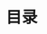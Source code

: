 # 目录  

<div> 
<Card 
    name="Spring-bean"
    image="https://cdn.clinan.xyz/spring.png" 
    url="/modules/technology/spring/spring-bean"
    category="TECHNOLOGY"
    author="Clinan"
    desc="spring-bean"
    /> 
<Card 
    name="java多线程"
    image="https://cdn.clinan.xyz/jvm.jpg" 
    url="/modules/technology/java/concurrent"
    category="TECHNOLOGY"
    author="Clinan"
    desc="java 多线程"
    /> 
<Card 
    name="阿里亿级高并发系统设计"
    image="https://cdn.clinan.xyz/architecture.png" 
    url="/modules/technology/architecture/alibaba_book"
    category="TECHNOLOGY"
    author="Clinan"
    desc="一些简单的架构"
    />
<Card 
    name="tcpip"
    image="https://cdn.clinan.xyz/tcp_icon.png" 
    url="/modules/technology/base/tcpip"
    category="TECHNOLOGY"
    author="Clinan"
    desc="TCP TIME_WAIT IP HTTP"
    />
<Card 
    name="kafka"
    image="https://cdn.clinan.xyz/kafka.png" 
    url="/modules/technology/middleware/kafka"
    category="TECHNOLOGY"
    author="Clinan"
    desc="kafka的使用和参数"
    />
<Card 
    name="JVM"
    image="https://cdn.clinan.xyz/jvm.jpg" 
    url="/modules/technology/java/JVM"
    category="TECHNOLOGY"
    author="Clinan"
    desc="JVM GC 类加载器 锁"
    /> 
<Card 
    name="dubbo-nacos"
    image="https://cdn.clinan.xyz/springcloud.jpg" 
    url="/modules/technology/springcloud/dubbo-nacos"
    category="TECHNOLOGY"
    author="Clinan"
    desc="duboo+nacos"
    /> 
<Card 
    name="redis"
    image="https://cdn.clinan.xyz/redis.png" 
    url="/modules/technology/middleware/redis"
    category="TECHNOLOGY"
    author="Clinan"
    desc="redis的源码阅读和常见问题"
    /> 
<Card 
    name="CSS Module踩坑"
    image="https://cdn.clinan.xyz/css-modules-logo.png" 
    url="/modules/technology/CSS_Module踩坑"
    category="TECHNOLOGY"
    author="ztyzbb"
    desc="开启CSS Module样式隔离后需要注意的坑"
    /> 
<Card 
    name="Springboot controller参数解析拦截"
    image="https://cdn.clinan.xyz/spring.png" 
    url="/modules/technology/spring/controller参数解析拦截"
    category="TECHNOLOGY"
    author="Clinan"
    desc="Token登录校验中HandlerMethodArgumentResolver的使用"
    /> 
<Card 
    name="Springboot自动化配置的注解"
    image="https://cdn.clinan.xyz/spring.png" 
    url="/modules/technology/springboot-autoconfigure"
    category="TECHNOLOGY"
    author="Clinan"
    desc="主要是配置类的注解"
    /> 
<Card 
    name="Docker初始化"
    image="https://cdn.clinan.xyz/docker.png" 
    url="/modules/technology/docker_init"
    category="TECHNOLOGY"
    author="Clinan"
    desc="本教程只适用于AMD64架构的机器，其他的直接点击官网"
    /> 
<Card 
    name="MySQL事务隔离级别"
    image="https://cdn.clinan.xyz/mysql_logo.png" 
    url="/modules/technology/mysql_isolation"
    category="TECHNOLOGY"
    author="Clinan"
    desc="从官方文档看MYSQL事务隔离级别"
    /> 
<Card 
    name="MySQL问题总结"
    image="https://cdn.clinan.xyz/mysql_logo.png" 
    url="/modules/technology/mysql_learn"
    category="TECHNOLOGY"
    author="Clinan"
    desc="where exists, 逗号多表联查，between and的范围, 持续更新。"
    /> 
<Card 
    name="Vuepress部署"
    image="https://cdn.clinan.xyz/others.jpeg" 
    url="/modules/technology/vuepress_deploy"
    category="TECHNOLOGY"
    author="Clinan"
    desc="vuepress发布到git page和自定义域"
    /> 
<Card 
    name="树莓派初始化"
    image="https://cdn.clinan.xyz/pi.jpg" 
    url="/modules/technology/rasperry_init"
    category="TECHNOLOGY"
    author="Clinan"
    desc="树莓派国内镜像，docker安装，frp内网穿透"
    /> 
<Card 
    name="Springboot配置Servlet原理"
    image="https://cdn.clinan.xyz/spring-boot-java.jpg" 
    url="/modules/technology/SPI启动"
    category="TECHNOLOGY"
    author="Clinan"
    desc="Springboot配置Servlet原理"
    /> 
<Card 
    name="SpringDispatcherServlet分析"
    image="https://cdn.clinan.xyz/spring-boot-java.jpg" 
    url="/modules/technology/DispatcherServlet分析"
    category="TECHNOLOGY"
    author="Clinan"
    desc="SpringDispatcherServlet分析"
    />
</div>
